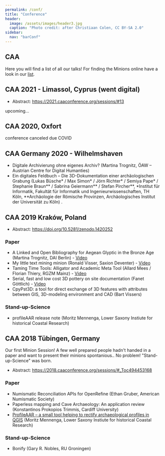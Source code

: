 ```yaml
---
permalink: /conf/
title: "Conference"
header:
  image: /assets/images/header3.jpg
  caption: "Photo credit: after Christiaan Colen, CC BY-SA 2.0"
sidebar:
  nav: "barConf"
---
```


## CAA

Here you will find a list of all our talks!
For finding the Minions online have a look in our [list](https://caa-minions.github.io/minions/).

## CAA 2021 - Limassol, Cyprus (went digital)

-   Abstract: <https://2021.caaconference.org/sessions/#13>

upcoming...

## CAA 2020, Oxfort

conference canceled due COVID

## CAA Germany 2020 - Wilhelmshaven

* Digitale Archivierung ohne eigenes Archiv? (Martina Trognitz, ÖAW – Austrian Centre for Digital Humanties)
* Ein digitales Feldbuch – Die 3D-Dokumentation einer archäologischen Grabung (Lukas Büsche\* / Max Simon\* / Jörn Richter\* / Semiya Pape\* / Stephanie Braun\*\* / Sabrina Geiermann\*\* / Stefan Pircher\*\*, \*Institut für Informatik, Fakultät für Informatik und Ingenieurwissenschaften, TH Köln, \*\*Archäologie der Römische Provinzen, Archäologisches Institut der Universität zu Köln)
.

## CAA 2019 Kraków, Poland

-   Abstract: <https://doi.org/10.5281/zenodo.1420252>

### Paper

-   A Linked and Open Bibliography for Aegean Glyptic in the Bronze Age (Martina Trognitz, DAI Berlin) - [Video](https://www.youtube.com/watch?v=ywsRcnlQ198)
-   My little text mining minion (Ronald Visser, Saxion Deventer) - [Video](https://youtu.be/KIyWEFHaG5A)
-   Taming Time Tools: Alligator and Academic Meta Tool (Allard Mees / Florian Thiery, RGZM Mainz) - [Video](https://www.youtube.com/watch?v=X7mwRToJZbA)
-   Serial, fast and low cost 3D pottery on site documentation (Fanet Göttlich) - [Video](https://youtu.be/zhD2bI3K66A)
-   CpyPst3D: a tool for direct exchange of 3D features with attributes between GIS, 3D-modeling environment and CAD (Bart Vissers)

### Stand-up-Science

-   profileAAR release note (Moritz Mennenga, Lower Saxony Instiute for historical Coastal Research)

## CAA 2018 Tübingen, Germany

Our first Minion Session! A few well prepared people hadn't handed in a paper and want to present their minions spontanious.. No problem! "Stand-up-Science" was born.

-   Abstract: <https://2018.caaconference.org/sessions/#_Toc494453168>

### Paper

-   Numismatic Reconciliation APIs for OpenRefine (Ethan Gruber, American Numismatic Society)
-   Paperless mapping and Cave Archaeology: An application review (Konstantinos Prokopios Trimmis, Cardiff University)
-   [ProfileAAR – a small tool helping to rectify archaeological profiles in QGIS](https://youtu.be/SgVIP3lF7m8) (Moritz Mennenga, Lower Saxony Instiute for historical Coastal Research)

### Stand-up-Science

-   Bonify (Gary R. Nobles, RU Groningen)

